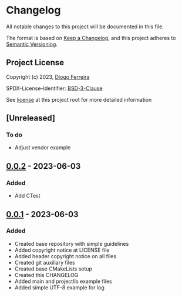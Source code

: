 # Changelog

All notable changes to this project will be documented in this file.

The format is based on [Keep a Changelog](https://keepachangelog.com/en/1.0.0/),
and this project adheres to [Semantic Versioning](https://semver.org/spec/v2.0.0.html).


## Project License
Copyright (c) 2023, [Diogo Ferreira](https://github.com/diogoefl)

SPDX-License-Identifier: [BSD-3-Clause](https://spdx.org/licenses/BSD-3-Clause.html)

See [license](./LICENSE) at this project root for more detailed information


## [Unreleased]

### To do

- Adjust vendor example

## [0.0.2] - 2023-06-03

### Added

- Add CTest

## [0.0.1] - 2023-06-03

### Added

- Created base repository with simple guidelines
- Added copyright notice at LICENSE file
- Added header copyright notice on all files
- Created git auxiliary files
- Created base CMakeLists setup
- Created this CHANGELOG
- Added main and projectlib example files
- Added simple UTF-8 example for log

[0.0.1]: https://github.com/diogoefl/cmake_c_project_template/releases/tag/v0.0.1
[0.0.2]: https://github.com/diogoefl/cmake_c_project_template/releases/tag/v0.0.2